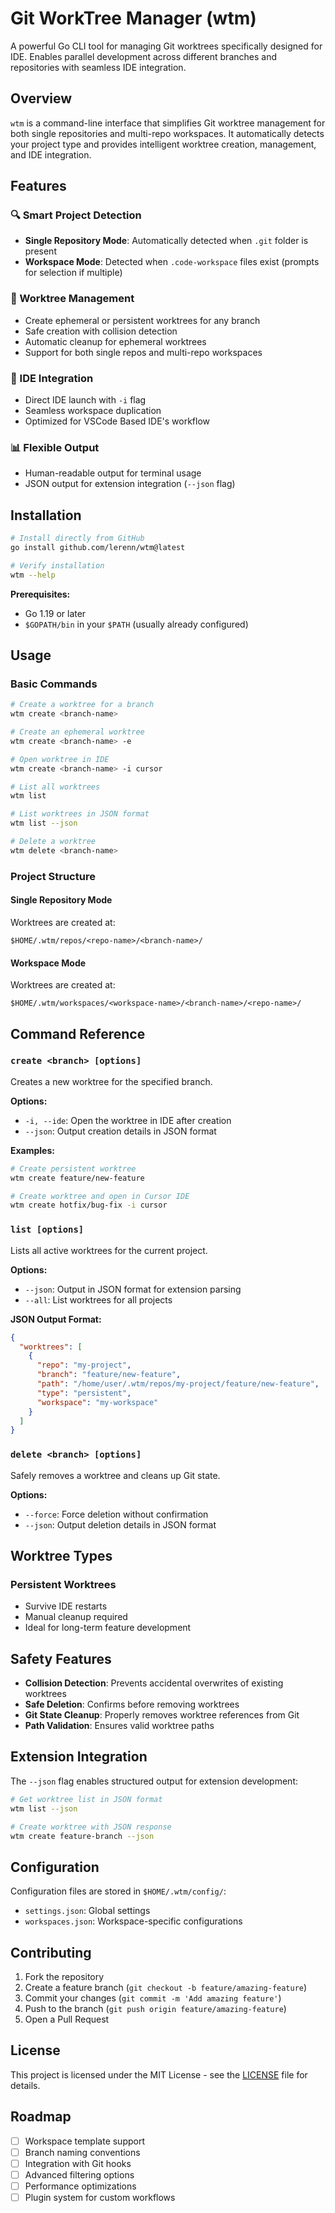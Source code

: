 # Git WorkTree Manager (wtm)

A powerful Go CLI tool for managing Git worktrees specifically designed for IDE. Enables parallel development across different branches and repositories with seamless IDE integration.

## Overview

`wtm` is a command-line interface that simplifies Git worktree management for both single repositories and multi-repo workspaces. It automatically detects your project type and provides intelligent worktree creation, management, and IDE integration.

## Features

### 🔍 Smart Project Detection
- **Single Repository Mode**: Automatically detected when `.git` folder is present
- **Workspace Mode**: Detected when `.code-workspace` files exist (prompts for selection if multiple)

### 🌳 Worktree Management
- Create ephemeral or persistent worktrees for any branch
- Safe creation with collision detection
- Automatic cleanup for ephemeral worktrees
- Support for both single repos and multi-repo workspaces

### 🚀 IDE Integration
- Direct IDE launch with `-i` flag
- Seamless workspace duplication
- Optimized for VSCode Based IDE's workflow

### 📊 Flexible Output
- Human-readable output for terminal usage
- JSON output for extension integration (`--json` flag)

## Installation

```bash
# Install directly from GitHub
go install github.com/lerenn/wtm@latest

# Verify installation
wtm --help
```

**Prerequisites:**
- Go 1.19 or later
- `$GOPATH/bin` in your `$PATH` (usually already configured)

## Usage

### Basic Commands

```bash
# Create a worktree for a branch
wtm create <branch-name>

# Create an ephemeral worktree
wtm create <branch-name> -e

# Open worktree in IDE
wtm create <branch-name> -i cursor

# List all worktrees
wtm list

# List worktrees in JSON format
wtm list --json

# Delete a worktree
wtm delete <branch-name>
```

### Project Structure

#### Single Repository Mode
Worktrees are created at:
```
$HOME/.wtm/repos/<repo-name>/<branch-name>/
```

#### Workspace Mode
Worktrees are created at:
```
$HOME/.wtm/workspaces/<workspace-name>/<branch-name>/<repo-name>/
```

## Command Reference

### `create <branch> [options]`
Creates a new worktree for the specified branch.

**Options:**
- `-i, --ide`: Open the worktree in IDE after creation
- `--json`: Output creation details in JSON format

**Examples:**
```bash
# Create persistent worktree
wtm create feature/new-feature

# Create worktree and open in Cursor IDE
wtm create hotfix/bug-fix -i cursor
```

### `list [options]`
Lists all active worktrees for the current project.

**Options:**
- `--json`: Output in JSON format for extension parsing
- `--all`: List worktrees for all projects

**JSON Output Format:**
```json
{
  "worktrees": [
    {
      "repo": "my-project",
      "branch": "feature/new-feature",
      "path": "/home/user/.wtm/repos/my-project/feature/new-feature",
      "type": "persistent",
      "workspace": "my-workspace"
    }
  ]
}
```

### `delete <branch> [options]`
Safely removes a worktree and cleans up Git state.

**Options:**
- `--force`: Force deletion without confirmation
- `--json`: Output deletion details in JSON format

## Worktree Types

### Persistent Worktrees
- Survive IDE restarts
- Manual cleanup required
- Ideal for long-term feature development

## Safety Features

- **Collision Detection**: Prevents accidental overwrites of existing worktrees
- **Safe Deletion**: Confirms before removing worktrees
- **Git State Cleanup**: Properly removes worktree references from Git
- **Path Validation**: Ensures valid worktree paths

## Extension Integration

The `--json` flag enables structured output for extension development:

```bash
# Get worktree list in JSON format
wtm list --json

# Create worktree with JSON response
wtm create feature-branch --json
```

## Configuration

Configuration files are stored in `$HOME/.wtm/config/`:

- `settings.json`: Global settings
- `workspaces.json`: Workspace-specific configurations

## Contributing

1. Fork the repository
2. Create a feature branch (`git checkout -b feature/amazing-feature`)
3. Commit your changes (`git commit -m 'Add amazing feature'`)
4. Push to the branch (`git push origin feature/amazing-feature`)
5. Open a Pull Request

## License

This project is licensed under the MIT License - see the [LICENSE](LICENSE) file for details.

## Roadmap

- [ ] Workspace template support
- [ ] Branch naming conventions
- [ ] Integration with Git hooks
- [ ] Advanced filtering options
- [ ] Performance optimizations
- [ ] Plugin system for custom workflows